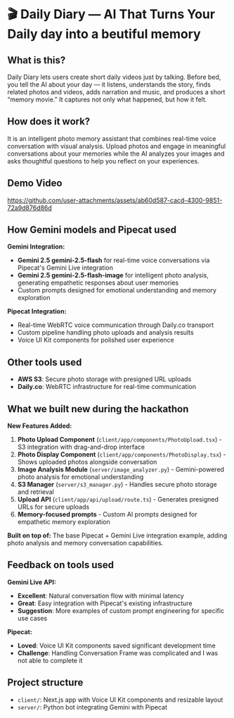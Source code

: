 # 🎬 Daily Diary — AI That Turns Your Daily day into a beutiful memory

## What is this?

Daily Diary lets users create short daily videos just by talking.
Before bed, you tell the AI about your day — it listens, understands the story, finds related photos and videos, adds narration and music, and produces a short “memory movie.”
It captures not only what happened, but how it felt.

## How does it work?

It is an intelligent photo memory assistant that combines real-time voice conversation with visual analysis. Upload photos and engage in meaningful conversations about your memories while the AI analyzes your images and asks thoughtful questions to help you reflect on your experiences.

## Demo Video

https://github.com/user-attachments/assets/ab60d587-cacd-4300-9851-72a9d876d86d

## How Gemini models and Pipecat used

**Gemini Integration:**
- **Gemini 2.5 gemini-2.5-flash** for real-time voice conversations via Pipecat's Gemini Live integration
- **Gemini 2.5 gemini-2.5-flash-image** for intelligent photo analysis, generating empathetic responses about user memories
- Custom prompts designed for emotional understanding and memory exploration

**Pipecat Integration:**
- Real-time WebRTC voice communication through Daily.co transport
- Custom pipeline handling photo uploads and analysis results
- Voice UI Kit components for polished user experience

## Other tools used

- **AWS S3**: Secure photo storage with presigned URL uploads
- **Daily.co**: WebRTC infrastructure for real-time communication

## What we built new during the hackathon

**New Features Added:**
1. **Photo Upload Component** (`client/app/components/PhotoUpload.tsx`) - S3 integration with drag-and-drop interface
2. **Photo Display Component** (`client/app/components/PhotoDisplay.tsx`) - Shows uploaded photos alongside conversation
3. **Image Analysis Module** (`server/image_analyzer.py`) - Gemini-powered photo analysis for emotional understanding
4. **S3 Manager** (`server/s3_manager.py`) - Handles secure photo storage and retrieval
5. **Upload API** (`client/app/api/upload/route.ts`) - Generates presigned URLs for secure uploads
6. **Memory-focused prompts** - Custom AI prompts designed for empathetic memory exploration

**Built on top of:** The base Pipecat + Gemini Live integration example, adding photo analysis and memory conversation capabilities.

## Feedback on tools used

**Gemini Live API:**
- **Excellent**: Natural conversation flow with minimal latency
- **Great**: Easy integration with Pipecat's existing infrastructure
- **Suggestion**: More examples of custom prompt engineering for specific use cases

**Pipecat:**
- **Loved**: Voice UI Kit components saved significant development time
- **Challenge**: Handling Conversation Frame was complicated and I was not able to complete it 

## Project structure

- `client/`: Next.js app with Voice UI Kit components and resizable layout
- `server/`: Python bot integrating Gemini with Pipecat


